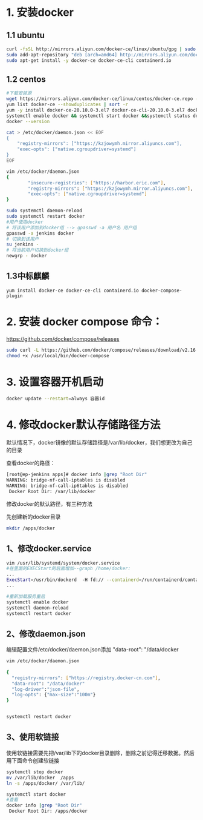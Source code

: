 # 1. 安装docker

## 1.1 ubuntu

```Bash
curl -fsSL http://mirrors.aliyun.com/docker-ce/linux/ubuntu/gpg | sudo apt-key add -
sudo add-apt-repository "deb [arch=amd64] http://mirrors.aliyun.com/docker-ce/linux/ubuntu $(lsb_release -cs) stable"
sudo apt-get install -y docker-ce docker-ce-cli containerd.io 
```

## 1.2 centos

```Bash
#下载安装源
wget https://mirrors.aliyun.com/docker-ce/linux/centos/docker-ce.repo -O /etc/yum.repos.d/docker-ce.repo
yum list docker-ce --showduplicates | sort -r
yum -y install docker-ce-20.10.0-3.el7 docker-ce-cli-20.10.0-3.el7 docker-ce-rootless-extras-20.10.0-3.el7
systemctl enable docker && systemctl start docker &&systemctl status docker
docker --version

cat > /etc/docker/daemon.json << EOF
{
    "registry-mirrors": ["https://kzjowymh.mirror.aliyuncs.com"],
    "exec-opts": ["native.cgroupdriver=systemd"]
}
EOF

vim /etc/docker/daemon.json
{
        "insecure-registries": ["https://harbor.eric.com"],
        "registry-mirrors": ["https://kzjowymh.mirror.aliyuncs.com"],
        "exec-opts": ["native.cgroupdriver=systemd"]
}

sudo systemctl daemon-reload
sudo systemctl restart docker
#用户使用docker
# 将该用户添加到docker组 --> gpasswd -a 用户名 用户组
gpasswd -a jenkins docker
# 切换到该用户
su jenkins -
# 将当前用户切换到docker组
newgrp - docker
```

## 1.3中标麒麟

```
yum install docker-ce docker-ce-cli containerd.io docker-compose-plugin
```



# 2. 安装 docker compose 命令：

https://github.com/docker/compose/releases

```Bash
sudo curl -L https://github.com/docker/compose/releases/download/v2.16.0/docker-compose-linux-x86_64 -o /usr/local/bin/docker-compose
chmod +x /usr/local/bin/docker-compose
```

# 3. 设置容器开机启动

```Bash
docker update --restart=always 容器id
```

# 4. 修改docker默认存储路径方法

默认情况下，docker镜像的默认存储路径是/var/lib/docker，我们想更改为自己的目录

查看docker的路径：

```Bash
[root@ep-jenkins apps]# docker info |grep "Root Dir"
WARNING: bridge-nf-call-iptables is disabled
WARNING: bridge-nf-call-ip6tables is disabled
 Docker Root Dir: /var/lib/docker
```

 修改docker的默认路径，有三种方法

先创建新的docker目录

```Bash
mkdir /apps/docker
```

## 1、修改docker.service

```Bash
vim /usr/lib/systemd/system/docker.service
#在里面的EXECStart的后面增加--graph /home/docker:
...
ExecStart=/usr/bin/dockerd  -H fd:// --containerd=/run/containerd/containerd.sock  --graph /home/docker
...

#重新加载服务重启
systemctl enable docker
systemctl daemon-reload
systemctl restart docker
```

 

## 2、修改daemon.json

编辑配置文件/etc/docker/daemon.json添加 "data-root": "/data/docker

```Bash
vim /etc/docker/daemon.json
 
{
  "registry-mirrors": ["https://registry.docker-cn.com"],
  "data-root": "/data/docker"
  "log-driver":"json-file",
  "log-opts": {"max-size":"100m"}
}


systemctl restart docker
```

## 3、使用软链接

使用软链接需要先把/var/lib下的docker目录删除，删除之前记得迁移数据。然后用下面命令创建软链接

```Bash
systemctl stop docker
mv /var/lib/docker  /apps
ln -s /apps/docker/ /var/lib/

systemctl start docker
#查看
docker info |grep "Root Dir"
 Docker Root Dir: /apps/docker
```

